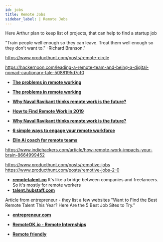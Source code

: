 ```yaml
---
id: jobs
title: Remote Jobs
sidebar_label: | Remote Jobs
---
```


Here Arthur plan to keep list of projects, that can help to find a startup job

"Train people well enough so they can leave. Treat them well enough so they don't want to."   -Richard Branson."







https://www.producthunt.com/posts/remote-circle

https://hackernoon.com/leading-a-remote-team-and-being-a-digital-nomad-cautionary-tale-5088195d7cf0



- [**The problems in remote working**](https://medium.com/@rrhoover/the-problems-in-remote-working-1a6f165585d)

- [**The problems in remote working**](https://medium.com/@rrhoover/the-problems-in-remote-working-1a6f165585d)

- [**Why Naval Ravikant thinks remote work is the future?**](https://angel.co/blog/why-naval-ravikant-thinks-remote-work-is-the-future)

- [**How to Find Remote Work in 2019**](https://hackernoon.com/finding-remote-work-in-2019-7927932f7b9)
- [**Why Naval Ravikant thinks remote work is the future?**](https://angel.co/blog/why-naval-ravikant-thinks-remote-work-is-the-future)


- [**6 simple ways to engage your remote workforce**](https://medium.com/digitaladoption101/6-simple-ways-to-engage-your-remote-workforce-a525595a11e3)

- [**Elin Ai coach for remote teams**](https://www.producthunt.com/upcoming/elin-ai-coach-for-remote-teams)


https://www.indiehackers.com/article/how-remote-work-impacts-your-brain-8664999452


https://www.producthunt.com/posts/remotive-jobs
https://www.producthunt.com/posts/remotive-jobs-2-0


- [**remotetalent.co**](http://remotetalent.co/)
It's like a bridge between companies and freelancers. So it's mostly for remote workers
- [**talent.hubstaff.com**](https://talent.hubstaff.com/)



Article from entrepreneur - they list a few websites
"Want to Find the Best Remote Talent This Year? Here Are the 5 Best Job Sites to Try."
- [**entrepreneur.com**](https://www.entrepreneur.com/article/309994)



- [**RemoteOK.io - Remote Internships**](https://remoteok.io/)

- [**Remote friendly**](https://www.producthunt.com/posts/remote-friendly)


<!-- https://www.producthunt.com/posts/remote-tools-2-0

https://www.remote.tools/?ref=producthunt


https://www.producthunt.com/posts/juniorjobs-1

https://github.com/claeusdev?tab=repositories
https://medium.com/@claeusdev/remotegigs-why-though-378757a8c83d

https://codelabs.developers.google.com/codelabs/cloud-grpc/index.html?index=..%2F..index#0
https://developers.google.com/web/fundamentals/


https://www.producthunt.com/posts/6nomads

-->
